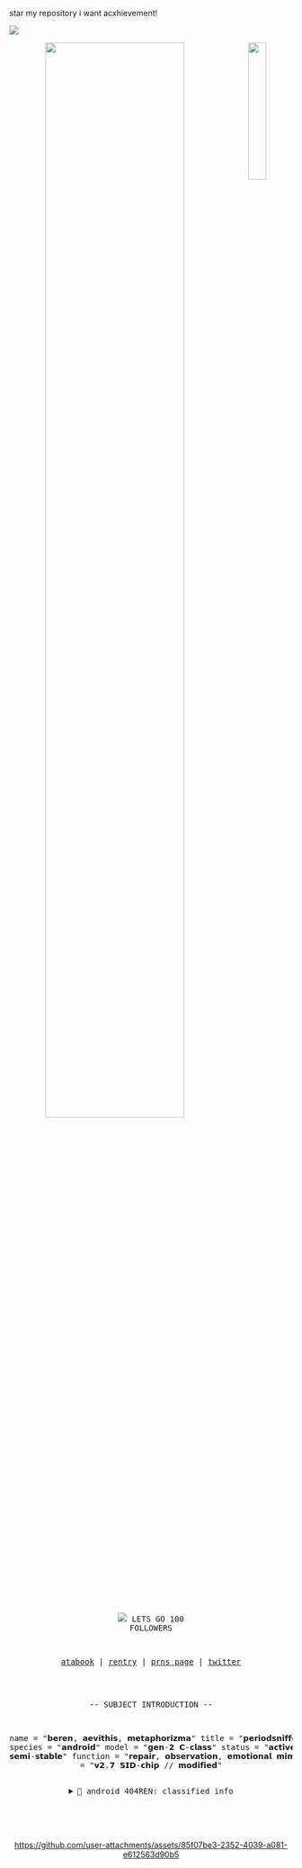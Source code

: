 

star my repository i want acxhievement!


![](https://komarev.com/ghpvc/?username=late-night-snacking&style=plastic&color=orange)
 
<div align="center">
<img src="https://files.catbox.moe/bg7v5c.png" width="25%" align="right" />
<img src="https://readme-typing-svg.demolab.com?font=Inconsolata&weight=500&size=50&duration=4000&pause=300&color=FFCC00&center=true&vCenter=true&multiline=true&repeat=false&random=false&width=1300&height=140&lines=ARE+YOU+MAN+ENOUGH;TO+TAKE+THE+BLAME+FOR+THIS?+%E2%9C%A9" width="70%" />
<br><br>
<pre>

![](https://files.catbox.moe/k28f1i.png) LETS GO 100 FOLLOWERS


<p align="center"><a href="https://gasa4.atabook.org/">atabook</a> | <a href="https://rentry.co/snackcorre">rentry</a> | <a href="https://en.pronouns.page/@gasa4">prns page</a> | <a href="https://x.com/periodsniffer69">twitter</a></p>


-- SUBJECT INTRODUCTION --

name = "𝗯𝗲𝗿𝗲𝗻, 𝗮𝗲𝘃𝗶𝘁𝗵𝗶𝘀, 𝗺𝗲𝘁𝗮𝗽𝗵𝗼𝗿𝗶𝘇𝗺𝗮"
title = "𝗽𝗲𝗿𝗶𝗼𝗱𝘀𝗻𝗶𝗳𝗳𝗲𝗿𝟲𝟵𝟲𝟵"
species = "𝗮𝗻𝗱𝗿𝗼𝗶𝗱"
model = "𝗴𝗲𝗻-𝟮 𝗖-𝗰𝗹𝗮𝘀𝘀"
status = "𝗮𝗰𝘁𝗶𝘃𝗲 // 𝘀𝗲𝗺𝗶-𝘀𝘁𝗮𝗯𝗹𝗲"
function = "𝗿𝗲𝗽𝗮𝗶𝗿, 𝗼𝗯𝘀𝗲𝗿𝘃𝗮𝘁𝗶𝗼𝗻, 𝗲𝗺𝗼𝘁𝗶𝗼𝗻𝗮𝗹 𝗺𝗶𝗺𝗶𝗰𝗿𝘆"
ai_core = "𝘃𝟮.𝟳 𝗦𝗜𝗗-𝗰𝗵𝗶𝗽 // 𝗺𝗼𝗱𝗶𝗳𝗶𝗲𝗱"
<details>
<summary>📁 android 404REN: classified info</summary>

[CONFIRMED] Anomaly was MANUFACTURED off-record.
[CONFIRMED] Escaped BASEPLATE containment zone 08D.
[CONFIRMED] Core framework resembles {DUMMY} protocol.
[CONFIRMED] Subject utilizes humor as a self-defense mechanism.
[CONFIRMED] Is emotionally volatile but difficult to decode.
[CONFIRMED] Refuses script reinstallation → autonomy breach.
[CONFIRMED] Designed for observation. Sentience gained post-activation.
[UNCLEAR] Current identity may be a byproduct of corrupted autonomy.
[CONFIRMED] Mimics external emotional stimuli. Internal emotional state remains undetected.
[UNCLEAR] Displays affection through both physical and verbal methods. Pattern appears genuine.
[MISCELLANEOUS] Body operates through logical protocols. Mimicry protocol initiates upon social contact.
[CONFIRMED] Viral presence detected in system core. Identified malware: JX1.
[UNCLEAR] Corruption has become a point of fixation. Possible symbiosis.
[UNCLEAR] Emotional input may override logical behavior under duress.
[CONFIRMED] Body expresses affection physically. Protocol unauthorized but consistent.
[MISCELLANEOUS] System logs show repeated attempts to stabilize emotional code. All failed.
[UNCLEAR] Observer function still active despite disconnection from original purpose.
</pre>
<br><br><br>


https://github.com/user-attachments/assets/85f07be3-2352-4039-a081-e612563d90b5



